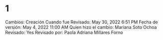 # 1

Cambios: Creación
Cuando fue Revisado: May 30, 2022 6:51 PM
Fecha de  versión: May 4, 2022 11:00 AM
Quien hizo el cambio: Mariana Soto Ochoa
Revisado: Yes
Revisado por: Paola Adriana Millares Forno